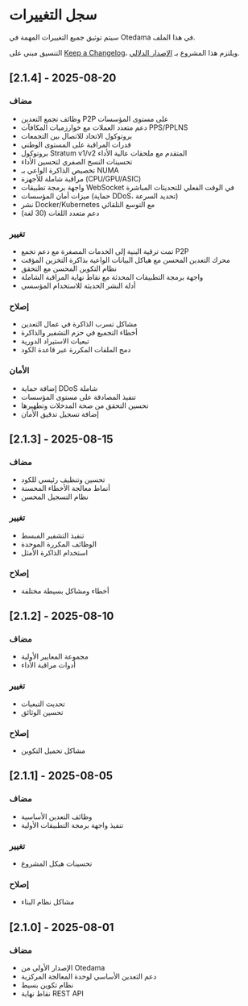 # سجل التغييرات

سيتم توثيق جميع التغييرات المهمة في Otedama في هذا الملف.

التنسيق مبني على [Keep a Changelog](https://keepachangelog.com/ar/1.0.0/)،
ويلتزم هذا المشروع بـ [الإصدار الدلالي](https://semver.org/lang/ar/).

## [2.1.4] - 2025-08-20

### مضاف
- وظائف تجمع التعدين P2P على مستوى المؤسسات
- دعم متعدد العملات مع خوارزميات المكافآت PPS/PPLNS
- بروتوكول الاتحاد للاتصال بين التجمعات
- قدرات المراقبة على المستوى الوطني
- بروتوكول Stratum v1/v2 المتقدم مع ملحقات عالية الأداء
- تحسينات النسخ الصفري لتحسين الأداء
- تخصيص الذاكرة الواعي بـ NUMA
- مراقبة شاملة للأجهزة (CPU/GPU/ASIC)
- واجهة برمجة تطبيقات WebSocket في الوقت الفعلي للتحديثات المباشرة
- ميزات أمان المؤسسات (حماية DDoS، تحديد السرعة)
- نشر Docker/Kubernetes مع التوسع التلقائي
- دعم متعدد اللغات (30 لغة)

### تغيير
- تمت ترقية البنية إلى الخدمات المصغرة مع دعم تجمع P2P
- محرك التعدين المحسن مع هياكل البيانات الواعية بذاكرة التخزين المؤقت
- نظام التكوين المحسن مع التحقق
- واجهة برمجة التطبيقات المحدثة مع نقاط نهاية المراقبة الشاملة
- أدلة النشر الحديثة للاستخدام المؤسسي

### إصلاح
- مشاكل تسرب الذاكرة في عمال التعدين
- أخطاء التجميع في حزم التشفير والذاكرة
- تبعيات الاستيراد الدورية
- دمج الملفات المكررة عبر قاعدة الكود

### الأمان
- إضافة حماية DDoS شاملة
- تنفيذ المصادقة على مستوى المؤسسات
- تحسين التحقق من صحة المدخلات وتطهيرها
- إضافة تسجيل تدقيق الأمان

## [2.1.3] - 2025-08-15

### مضاف
- تحسين وتنظيف رئيسي للكود
- أنماط معالجة الأخطاء المحسنة
- نظام التسجيل المحسن

### تغيير
- تنفيذ التشفير المبسط
- الوظائف المكررة الموحدة
- استخدام الذاكرة الأمثل

### إصلاح
- أخطاء ومشاكل بسيطة مختلفة

## [2.1.2] - 2025-08-10

### مضاف
- مجموعة المعايير الأولية
- أدوات مراقبة الأداء

### تغيير
- تحديث التبعيات
- تحسين الوثائق

### إصلاح
- مشاكل تحميل التكوين

## [2.1.1] - 2025-08-05

### مضاف
- وظائف التعدين الأساسية
- تنفيذ واجهة برمجة التطبيقات الأولية

### تغيير
- تحسينات هيكل المشروع

### إصلاح
- مشاكل نظام البناء

## [2.1.0] - 2025-08-01

### مضاف
- الإصدار الأولي من Otedama
- دعم التعدين الأساسي لوحدة المعالجة المركزية
- نظام تكوين بسيط
- نقاط نهاية REST API